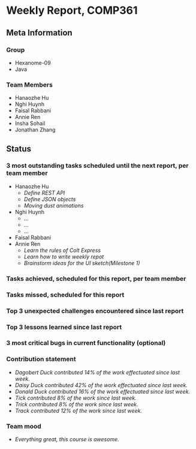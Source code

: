 # Weekly Report, COMP361

## Meta Information

### Group

 * Hexanome-09
 * Java

### Team Members

 * Hanaozhe Hu
 * Nghi Huynh
 * Faisal Rabbani
 * Annie Ren
 * Insha Sohail
 * Jonathan Zhang

## Status

### 3 most outstanding tasks scheduled until the next report, per team member

 * Hanaozhe Hu
   * *Define REST API*
   * *Define JSON objects*
   * *Moving dust animations*
 * Nghi Huynh
   * *...*
   * *...*
   * *...*
 * Faisal Rabbani
 * Annie Ren
   * *Learn the rules of Colt Express*
   * *Learn how to write weekly repot*
   * *Brainstorm ideas for the UI sketch(Milestone 1)*

### Tasks achieved, scheduled for this report, per team member

### Tasks missed, scheduled for this report

### Top 3 unexpected challenges encountered since last report

### Top 3 lessons learned since last report

### 3 most critical bugs in current functionality (optional)

### Contribution statement

 * *Dagobert Duck contributed 14% of the work effectuated since last week.*
 * *Daisy Duck contributed 42% of the work effectuated since last week.*
 * *Donald Duck contributed 16% of the work effectuated since last week.*
 * *Tick contributed 8% of the work since last week.*
 * *Trick contributed 8% of the work since last week.*
 * *Track contributed 12% of the work since last week.*

### Team mood

 * *Everything great, this course is awesome.*

